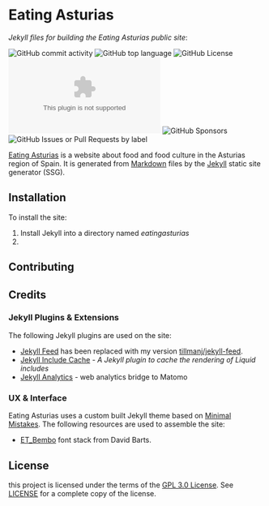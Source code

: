 # Eating Asturias
*Jekyll files for building the Eating Asturias public site*:

![GitHub commit activity](https://img.shields.io/github/commit-activity/m/tillmanj/eatingasturias?authorFilter=tillmanj) ![GitHub top language](https://img.shields.io/github/languages/top/tillmanj/eatingasturias) ![GitHub License](https://img.shields.io/github/license/tillmanj/eatingasturias) ![Mozilla HTTP Observatory Grade](https://img.shields.io/mozilla-observatory/grade/eatingasturias.com) ![GitHub Sponsors](https://img.shields.io/github/sponsors/tillmanj) ![GitHub Issues or Pull Requests by label](https://img.shields.io/github/issues/tillmanj/eatingasturias/bug)

[Eating Asturias](https://eatingasturias.com) is a website about food and food culture in the Asturias region of Spain. It is generated from [Markdown](https://daringfireball.net/projects/markdown/) files by the [Jekyll](https://jekyllrb.com/) static site generator (SSG).
## Installation
To install the site:
1. Install Jekyll into a directory named *eatingasturias*
2. 
## Contributing
## Credits
### Jekyll Plugins & Extensions
The following Jekyll plugins are used on the site:
- [Jekyll Feed](https://github.com/jekyll/jekyll-feed) has been replaced with my version [tillmanj/jekyll-feed](https://github.com/tillmanj/jekyll-feed).
- [Jekyll Include Cache](https://github.com/benbalter/jekyll-include-cache) - _A Jekyll plugin to cache the rendering of Liquid includes_
- [Jekyll Analytics](https://github.com/hendrikschneider/jekyll-analytics) - web analytics bridge to Matomo
### UX & Interface
Eating Asturias uses a custom built Jekyll theme based on [Minimal Mistakes](https://mmistakes.github.io).
The following resources are used to assemble the site:
- [ET_Bembo](https://github.com/DavidBarts/ET_Bembo) font stack from David Barts.
## License
this project is licensed under the terms of the [GPL 3.0 License](https://www.gnu.org/licenses/gpl-3.0.en.html). See [LICENSE](https://github.com/tillmanj/eatingasturias/blob/main/LICENSE) for a complete copy of the license.
